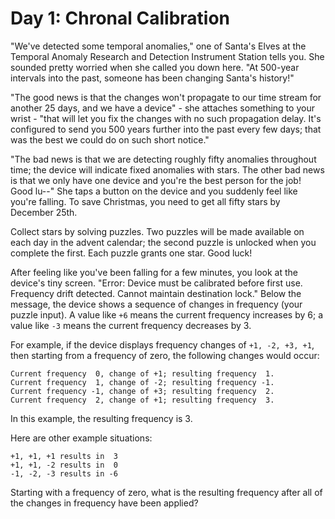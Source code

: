 # Day 1: Chronal Calibration #
"We've detected some temporal anomalies," one of Santa's Elves at the Temporal Anomaly Research and 
Detection Instrument Station tells you. She sounded pretty worried when she called you down here. 
"At 500-year intervals into the past, someone has been changing Santa's history!"

"The good news is that the changes won't propagate to our time stream for another 25 days, and we 
have a device" - she attaches something to your wrist - "that will let you fix the changes with no 
such propagation delay. It's configured to send you 500 years further into the past every few days; 
that was the best we could do on such short notice."

"The bad news is that we are detecting roughly fifty anomalies throughout time; the device will 
indicate fixed anomalies with stars. The other bad news is that we only have one device and you're 
the best person for the job! Good lu--" She taps a button on the device and you suddenly feel like 
you're falling. To save Christmas, you need to get all fifty stars by December 25th.

Collect stars by solving puzzles. Two puzzles will be made available on each day in the advent 
calendar; the second puzzle is unlocked when you complete the first. Each puzzle grants one star. 
Good luck!

After feeling like you've been falling for a few minutes, you look at the device's tiny screen. 
"Error: Device must be calibrated before first use. Frequency drift detected. Cannot maintain 
destination lock." Below the message, the device shows a sequence of changes in frequency (your 
puzzle input). A value like `+6` means the current frequency increases by 6; a value like `-3` means 
the current frequency decreases by 3.

For example, if the device displays frequency changes of `+1, -2, +3, +1`, then starting from a 
frequency of zero, the following changes would occur:

```
Current frequency  0, change of +1; resulting frequency  1.
Current frequency  1, change of -2; resulting frequency -1.
Current frequency -1, change of +3; resulting frequency  2.
Current frequency  2, change of +1; resulting frequency  3.
```

In this example, the resulting frequency is 3.

Here are other example situations:

```
+1, +1, +1 results in  3
+1, +1, -2 results in  0
-1, -2, -3 results in -6
```

Starting with a frequency of zero, what is the resulting frequency after all of the changes in 
frequency have been applied?
